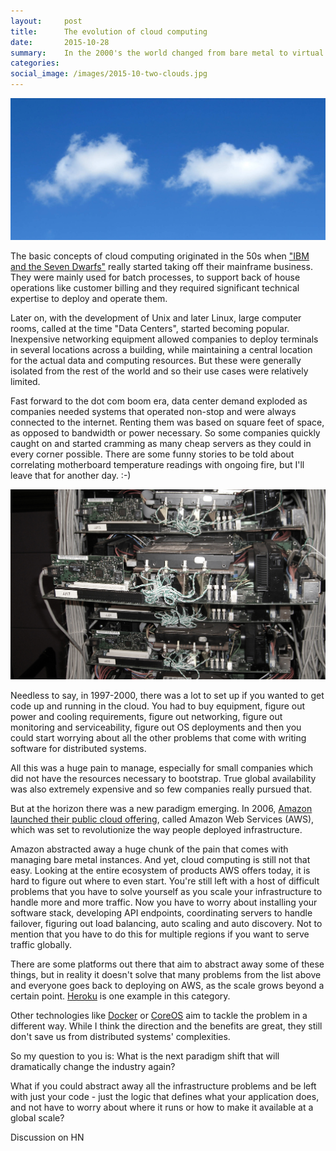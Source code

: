 ```yaml
---
layout:     post
title:      The evolution of cloud computing
date:       2015-10-28
summary:    In the 2000's the world changed from bare metal to virtual instances. What is the next big paradigm shift in the cloud computing industry?
categories:
social_image: /images/2015-10-two-clouds.jpg
---
```


<p align="center">
<img src="/images/2015-10-two-clouds.jpg">
</p>

The basic concepts of cloud computing originated in the 50s when ["IBM and the Seven Dwarfs"](https://en.wikipedia.org/wiki/BUNCH) really started taking off their mainframe business. They were mainly used for batch processes, to support back of house operations like customer billing and they required significant technical expertise to deploy and operate them.

Later on, with the development of Unix and later Linux, large computer rooms, called at the time "Data Centers", started becoming popular. Inexpensive networking equipment allowed companies to deploy terminals in several locations across a building, while maintaining a central location for the actual data and computing resources. But these were generally isolated from the rest of the world and so their use cases were relatively limited.

Fast forward to the dot com boom era, data center demand exploded as companies needed systems that operated non-stop and were always connected to the internet. Renting them was based on square feet of space, as opposed to bandwidth or power necessary. So some companies quickly caught on and started cramming as many cheap servers as they could in every corner possible. There are some funny stories to be told about correlating motherboard temperature readings with ongoing fire, but I'll leave that for another day. :-)

<p align="center">
<img src="/images/2015-10-google-rack.jpg">
</p>

Needless to say, in 1997-2000, there was a lot to set up if you wanted to get code up and running in the cloud. You had to buy equipment, figure out power and cooling requirements, figure out networking, figure out monitoring and serviceability, figure out OS deployments and then you could start worrying about all the other problems that come with writing software for distributed systems.

All this was a huge pain to manage, especially for small companies which did not have the resources necessary to bootstrap. True global availability was also extremely expensive and so few companies really pursued that.

But at the horizon there was a new paradigm emerging. In 2006, [Amazon launched their public cloud offering](http://aws.amazon.com/about-aws/), called Amazon Web Services (AWS), which was set to revolutionize the way people deployed infrastructure.

Amazon abstracted away a huge chunk of the pain that comes with managing bare metal instances. And yet, cloud computing is still not that easy. Looking at the entire ecosystem of products AWS offers today, it is hard to figure out where to even start. You're still left with a host of difficult problems that you have to solve yourself as you scale your infrastructure to handle more and more traffic. Now you have to worry about installing your software stack, developing API endpoints, coordinating servers to handle failover, figuring out load balancing, auto scaling and auto discovery. Not to mention that you have to do this for multiple regions if you want to serve traffic globally.

There are some platforms out there that aim to abstract away some of these things, but in reality it doesn't solve that many problems from the list above and everyone goes back to deploying on AWS, as the scale grows beyond a certain point. [Heroku](https://www.heroku.com/) is one example in this category.

Other technologies like [Docker](https://www.docker.com/) or [CoreOS](https://coreos.com/) aim to tackle the problem in a different way. While I think the direction and the benefits are great, they still don't save us from distributed systems' complexities.

So my question to you is: What is the next paradigm shift that will dramatically change the industry again?

What if you could abstract away all the infrastructure problems and be left with just your code - just the logic that defines what your application does, and not have to worry about where it runs or how to make it available at a global scale?

Discussion on HN
